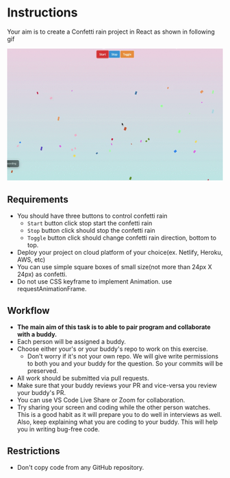 # Instructions

Your aim is to create a Confetti rain project in React as shown in following gif

![Confetti Rain sample preview](confetti_rain.gif)

## Requirements

- You should have three buttons to control confetti rain
  - `Start` button click stop start the confetti rain
  - `Stop` button click should stop the confetti rain
  - `Toggle` button click should change confetti rain direction, bottom to top.
- Deploy your project on cloud platform of your choice(ex. Netlify, Heroku, AWS, etc)
- You can use simple square boxes of small size(not more than 24px X 24px) as confetti.
- Do not use CSS keyframe to implement Animation. use requestAnimationFrame.

## Workflow

- **The main aim of this task is to able to pair program and collaborate with a buddy.**
- Each person will be assigned a buddy.
- Choose either your's or your buddy's repo to work on this exercise.
  - Don't worry if it's not your own repo. We will give write permissions to both you and your buddy for the question. So your commits will be preserved.
- All work should be submitted via pull requests.
- Make sure that your buddy reviews your PR and vice-versa you review your buddy's PR.
- You can use VS Code Live Share or Zoom for collaboration.
- Try sharing your screen and coding while the other person watches. This is a good habit as it will prepare you to do well in interviews as well. Also, keep explaining what you are coding to your buddy. This will help you in writing bug-free code.

## Restrictions

- Don't copy code from any GitHub repository.
